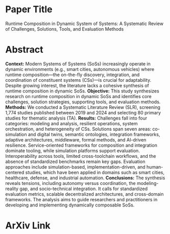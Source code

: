 # Paper Title
Runtime Composition in Dynamic System of Systems: A Systematic Review of Challenges, Solutions, Tools, and Evaluation Methods

# Abstract
**Context:** Modern Systems of Systems (SoSs) increasingly operate in dynamic environments (e.g., smart cities, autonomous vehicles) where runtime composition—the on-the-fly discovery, integration, and coordination of constituent systems (CSs)—is crucial for adaptability. Despite growing interest, the literature lacks a cohesive synthesis of runtime composition in dynamic SoSs.
**Objective:** This study synthesizes research on runtime composition in dynamic SoSs and identifies core challenges, solution strategies, supporting tools, and evaluation methods.
**Methods:** We conducted a Systematic Literature Review (SLR), screening 1,774 studies published between 2019 and 2024 and selecting 80 primary studies for thematic analysis (TA).
**Results:** Challenges fall into four categories: modeling and analysis, resilient operations, system orchestration, and heterogeneity of CSs. Solutions span seven areas: co-simulation and digital twins, semantic ontologies, integration frameworks, adaptive architectures, middleware, formal methods, and AI-driven resilience. Service-oriented frameworks for composition and integration dominate tooling, while simulation platforms support evaluation. Interoperability across tools, limited cross-toolchain workflows, and the absence of standardized benchmarks remain key gaps. Evaluation approaches include simulation-based, implementation-driven, and human-centered studies, which have been applied in domains such as smart cities, healthcare, defense, and industrial automation.
**Conclusions:** The synthesis reveals tensions, including autonomy versus coordination, the modeling-reality gap, and socio-technical integration. It calls for standardized evaluation metrics, scalable decentralized architectures, and cross-domain frameworks. The analysis aims to guide researchers and practitioners in developing and implementing dynamically composable SoSs.

# ArXiv Link
